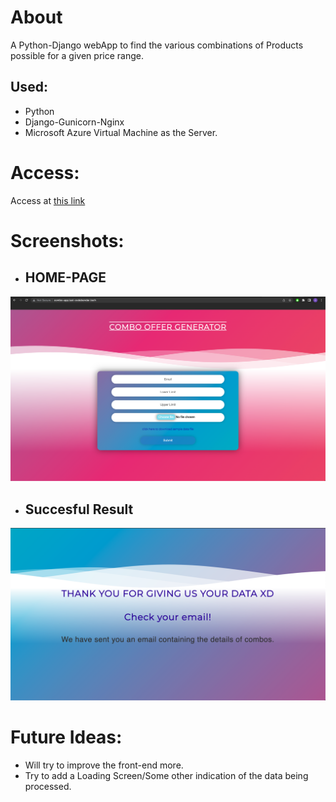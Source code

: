 
# About
A Python-Django webApp to find the various combinations of Products possible for a given price range.

## Used:
- Python 
- Django-Gunicorn-Nginx
- Microsoft Azure Virtual Machine as the Server.
# Access:
Access at [this link](http://combo-app.last-codebender.tech/)


# Screenshots:
- ## HOME-PAGE
!["HomePage"](git-data/ss-home.png "HomePage")   
  
- ## Succesful Result  
!["Successful Result](git-data/Screenshot%202022-07-18%20at%205.08.06%20PM.png "Successfull")  



# Future Ideas:
- Will try to improve the front-end more.  
- Try to add a Loading Screen/Some other indication of the data being processed. 
